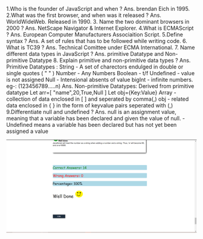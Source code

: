 1.Who is the founder of JavaScript and when ?
Ans. brendan Eich in 1995.
2.What was the first browser, and when was it released ?
Ans. WorldWideWeb. Released in 1990.
3. Name the two dominant browsers in 2000 ?
Ans. NetScape Navigator & Internet Explorer.
4.What is ECMAScript ?
Ans. European Computer Manufacturers Associaition Script.
5.Define syntax ?
Ans. A set of rules that has to be followed while writing code.
6. What is TC39 ?
Ans. Technical Comittee under ECMA International.
7. Name different data types in JavaScript ?
Ans. primitive Datatype and Non-primitive Datatype
8. Explain primitive and non-primitive data types ?
Ans. Primitive Datatypes :
String - A set of charectors endulged in double or single quotes ( " " )
Number - Any Numbers
Boolean - t/f
Undefined - value is not assigned
Null - Intensional absents of value
bigInt - infinite numbers. eg-: (123456789.....n)
Ans. Non-primitive Datatypes:
Derived from primitive datatype
Let arr=[ "name",20,True,Null ]
Let obj={Key:Value}
Array - collection of data enclosed in [ ] and seperated by comma(,)
obj - related data enclosed in { } in the form of keyvalue pairs seperated with (,)
9.Differentiate null and undefined ?
Ans. null is an assignment value, meaning that a variable has been declared and given the value of null.
-Undefined means a variable has been declared but has not yet been assigned a value

![ss](./ss.png)


